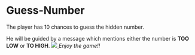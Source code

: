 # Guess-Number

The player has 10 chances to guess the hidden number.

He will be guided by a message which mentions either the number is **TOO LOW** or **TO HIGH**.
<a href="https://developer.mozilla.org/en-US/docs/Web/JavaScript" target="_blank"> <img src="https://img.icons8.com/color/48/000000/javascript.png"/> </a> 
_Enjoy the game!!_
